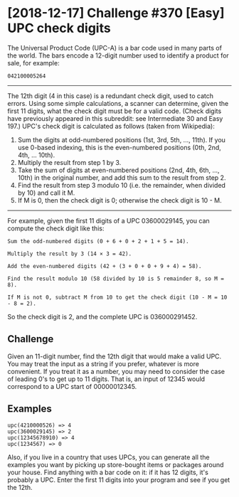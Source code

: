 # [2018-12-17] Challenge #370 [Easy] UPC check digits

The Universal Product Code (UPC-A) is a bar code used in many parts of the world. 
The bars encode a 12-digit number used to identify a product for sale, for example:

    042100005264

---

The 12th digit (4 in this case) is a redundant check digit, used to catch errors. Using some simple calculations, a scanner can determine, given the first 11 digits, what the check digit must be for a valid code. (Check digits have previously appeared in this subreddit: see Intermediate 30 and Easy 197.) UPC's check digit is calculated as follows (taken from Wikipedia):

  1. Sum the digits at odd-numbered positions (1st, 3rd, 5th, ..., 11th). If you use 0-based indexing, this is the even-numbered positions (0th, 2nd, 4th, ... 10th).
  2. Multiply the result from step 1 by 3.
  3. Take the sum of digits at even-numbered positions (2nd, 4th, 6th, ..., 10th) in the original number, and add this sum to the result from step 2.
  4. Find the result from step 3 modulo 10 (i.e. the remainder, when divided by 10) and call it M.
  5. If M is 0, then the check digit is 0; otherwise the check digit is 10 - M.

---

For example, given the first 11 digits of a UPC 03600029145, you can compute the check digit like this:

    Sum the odd-numbered digits (0 + 6 + 0 + 2 + 1 + 5 = 14).

    Multiply the result by 3 (14 × 3 = 42).

    Add the even-numbered digits (42 + (3 + 0 + 0 + 9 + 4) = 58).

    Find the result modulo 10 (58 divided by 10 is 5 remainder 8, so M = 8).

    If M is not 0, subtract M from 10 to get the check digit (10 - M = 10 - 8 = 2).

So the check digit is 2, and the complete UPC is 036000291452.

## Challenge

Given an 11-digit number, find the 12th digit that would make a valid UPC. You may treat the input as a string if you 
prefer, whatever is more convenient. If you treat it as a number, you may need to consider the case of leading 0's to 
get up to 11 digits. That is, an input of 12345 would correspond to a UPC start of 00000012345.


## Examples

    upc(4210000526) => 4
    upc(3600029145) => 2
    upc(12345678910) => 4
    upc(1234567) => 0

Also, if you live in a country that uses UPCs, you can generate all the examples you want by picking up store-bought 
items or packages around your house. Find anything with a bar code on it: if it has 12 digits, it's probably a UPC. 
Enter the first 11 digits into your program and see if you get the 12th.